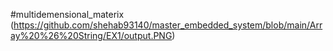#multidemensional_materix
(https://github.com/shehab93140/master_embedded_system/blob/main/Array%20%26%20String/EX1/output.PNG)
